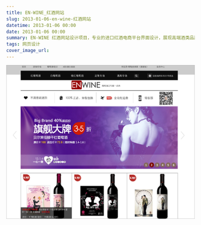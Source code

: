 ```yaml
---
title: EN-WINE_红酒网站
slug: 2013-01-06-en-wine-红酒网站
datetime: 2013-01-06 00:00
date: 2013-01-06 00:00
summary: EN-WINE 红酒网站设计项目，专业的进口红酒电商平台界面设计，展现高端酒类品牌形象。
tags: 网页设计
cover_image_url: 
---
```

![08497-2qkkyacqr3i.png](../assets/2020/10/3626545515.png)